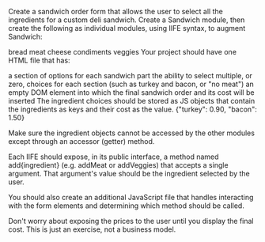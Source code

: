Create a sandwich order form that allows the user to select all the ingredients for a custom deli sandwich. Create a Sandwich module, then create the following as individual modules, using IIFE syntax, to augment Sandwich:

bread
meat
cheese
condiments
veggies
Your project should have one HTML file that has:

a section of options for each sandwich part
the ability to select multiple, or zero, choices for each section (such as turkey and bacon, or "no meat")
an empty DOM element into which the final sandwich order and its cost will be inserted
The ingredient choices should be stored as JS objects that contain the ingredients as keys and their cost as the value. {"turkey": 0.90, "bacon": 1.50}

Make sure the ingredient objects cannot be accessed by the other modules except through an accessor (getter) method.

Each IIFE should expose, in its public interface, a method named add{ingredient} (e.g. addMeat or addVeggies) that accepts a single argument. That argument's value should be the ingredient selected by the user.

You should also create an additional JavaScript file that handles interacting with the form elements and determining which method should be called.

Don't worry about exposing the prices to the user until you display the final cost. This is just an exercise, not a business model.

	